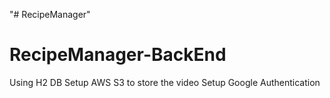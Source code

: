 "# RecipeManager" 
# RecipeManager-BackEnd

Using H2 DB
Setup AWS S3 to store the video
Setup Google Authentication
